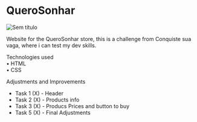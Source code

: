# QueroSonhar
![Sem título](https://user-images.githubusercontent.com/113993228/196771726-909212da-2e41-40f3-a9c1-16505c44f5b0.jpg)

Website for the QueroSonhar store, this is a challenge from Conquiste sua vaga, where i can test my dev skills.

 Technologies used <br>
• HTML <br>
• CSS



Adjustments and Improvements

 - Task 1 (X) - Header
 - Task 2 (X) - Products info
 - Task 3 (X) - Producs Prices and button to buy
 - Task 5 (X) - Final Adjustments
